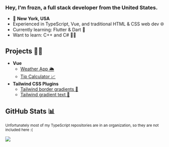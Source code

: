 ### Hey, I'm frozn, a full stack developer from the United States.

* 📍 **New York, USA**
* Experienced in TypeScript, Vue, and traditional HTML & CSS web dev 🌐
* Currently learning: Flutter & Dart 🎯
* Want to learn: C++ and C# 👨‍💻

## Projects 👷‍♂️

* **Vue**
  * [Weather App 🌦️](https://github.com/Frozn0014/weather-app)
  * [Tip Calculator 📈](https://github.com/Frozn0014/tip-calculator)
* **Tailwind CSS Plugins**
  * [Tailwind border gradients 💨](https://github.com/Frozn0014/tailwind-border-gradients)
  * [Tailwind gradient text 💨](https://github.com/Frozn0014/tailwindcss-gradient-text)

## GitHub Stats 📊
<sup>Unfortunately most of my TypeScript repositories are in an organization, so they are not included here :(</sup>

![](https://readme-stats-amber-eight.vercel.app/api/top-langs?username=Frozn0014&langs_count=8&hide=cmake&theme=transparent&layout=donut-vertical)
